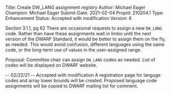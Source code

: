 Title:       Create DW_LANG assignment registry
Author:      Michael Eager
Champion:    Michael Eager
Submit-Date: 2021-02-04
Propid:      210204.1
Type:        Enhancement
Status:      Accepted with modification
Version:     6

Section 3.1.1, pg 62
There are occasional requests to assign a new `DW_LANG` code.  Rather than have
these assignments wait in limbo until the next version of the DWARF Standard, 
it would be better to assign them on the fly, as needed.  This would avoid 
confusion, different languages using the same code, or the long-term use of
values in the user-assigned range.

Proposal:
Committee chair can assign `DW_LANG` codes as needed.  List of codes will 
be displayed on DWARF website.

--
02/22/21 -- Accepted with modification
A registration page for languge codes and array lower bounds will be created.
Proposed language code assignments will be copied to DWARF mailing list for comment. 
